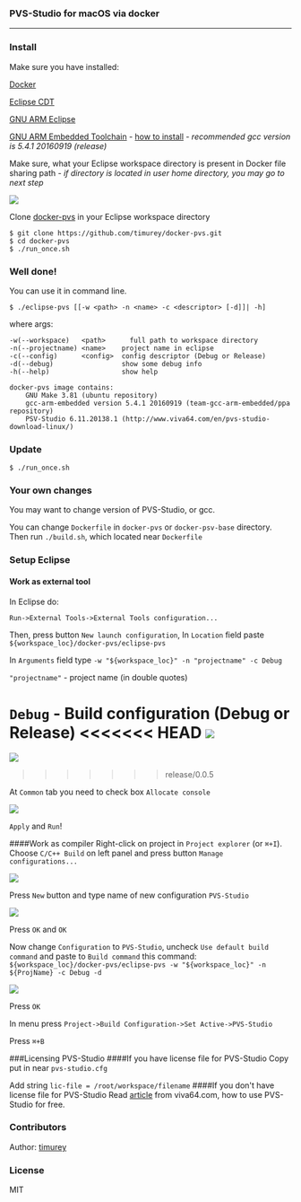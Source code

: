 ### PVS-Studio for macOS via docker
___



### Install

Make sure you have installed:

 [Docker](https://docs.docker.com/docker-for-mac/)
 
 [Eclipse CDT](https://eclipse.org/cdt/)
 
 [GNU ARM Eclipse](https://gnuarmeclipse.github.io)
 
 [GNU ARM Embedded Toolchain](https://launchpad.net/gcc-arm-embedded) - [how to install](http://gnuarmeclipse.github.io/toolchain/install/#macos) *- recommended gcc version is 5.4.1 20160919 (release)*
 
 Make sure, what your Eclipse workspace directory is present in Docker file sharing path *- if directory is located in user home directory, you may go to next step*
 
![](img/Screenshot1.png)

Clone [docker-pvs](https://github.com/timurey/docker-pvs) in your Eclipse workspace directory  

```
$ git clone https://github.com/timurey/docker-pvs.git
$ cd docker-pvs
$ ./run_once.sh
```
### Well done!
You can use it in command line.

```
$ ./eclipse-pvs [[-w <path> -n <name> -c <descriptor> [-d]]| -h]
```
where args:

	-w(--workspace)   <path>      full path to workspace directory
	-n(--projectname) <name>    project name in eclipse
	-c(--config)      <config>  config descriptor (Debug or Release)
	-d(--debug)                 show some debug info
	-h(--help)                  show help


```
docker-pvs image contains:
	GNU Make 3.81 (ubuntu repository)
	gcc-arm-embedded version 5.4.1 20160919 (team-gcc-arm-embedded/ppa repository)
	PSV-Studio 6.11.20138.1 (http://www.viva64.com/en/pvs-studio-download-linux/)

```

### Update
```
$ ./run_once.sh
```
### Your own changes
You may want to change version of PVS-Studio, or gcc.

You can change `Dockerfile` in `docker-pvs` or `docker-psv-base` directory. Then run `./build.sh`, which located near `Dockerfile`
 
### Setup Eclipse
#### Work as external tool
In Eclipse do:

`Run->External Tools->External Tools configuration...`

Then, press button `New launch configuration`,
In `Location` field paste `${workspace_loc}/docker-pvs/eclipse-pvs`

In `Arguments` field type `-w "${workspace_loc}" -n "projectname" -c Debug`

`"projectname"` - project name (in double quotes)

`Debug` - Build configuration (Debug or Release)
<<<<<<< HEAD
![](img/Screenshot2.png)
=======

![](img/screenshot2.png)
>>>>>>> release/0.0.5

At `Common` tab you need to check box `Allocate console`

![](img/screenshot3.png)

`Apply` and `Run`!

####Work as compiler
Right-click on project in `Project explorer` (or `⌘+I`).
Choose `C/C++ Build` on left panel and press button `Manage configurations...`

![](img/screenshot4.png)

Press `New` button and type name of new configuration `PVS-Studio`

![](img/screenshot5.png)

Press `OK` and `OK`

Now change `Configuration` to `PVS-Studio`, uncheck `Use default build command` and paste to `Build command` this command: `${workspace_loc}/docker-pvs/eclipse-pvs -w "${workspace_loc}" -n ${ProjName} -c Debug -d`

![](img/screenshot6.png)

Press `OK`

In menu press `Project->Build Configuration->Set Active->PVS-Studio`


Press `⌘+B`


###Licensing PVS-Studio
####If you have license file for PVS-Studio
Copy put in near `pvs-studio.cfg`

Add string `lic-file = /root/workspace/filename`
####If you don't have license file for PVS-Studio
Read [article](http://www.viva64.com/en/b/0457/) from viva64.com, how to use PVS-Studio for free.
### Contributors

 Author: [timurey](https://github.com/timurey)

### License

  MIT
